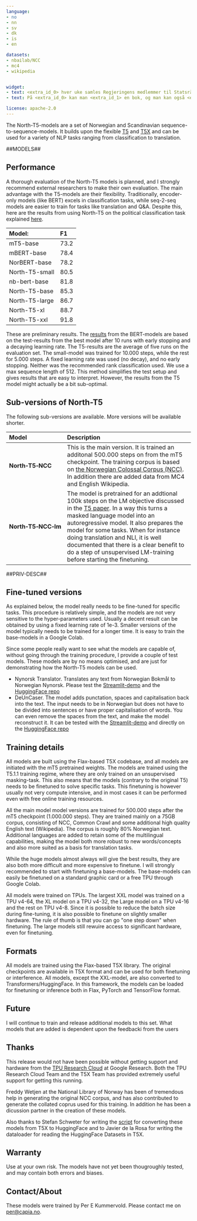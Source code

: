 ```yaml
---
language: 
- no
- nn
- sv
- dk
- is
- en

datasets:
- nbailab/NCC
- mc4
- wikipedia


widget:
- text: <extra_id_0> hver uke samles Regjeringens medlemmer til Statsråd på <extra_id_1>. Dette organet er øverste <extra_id_2> i Norge. For at møtet skal være <extra_id_3>, må over halvparten av regjeringens <extra_id_4> være til stede.
- text: På <extra_id_0> kan man <extra_id_1> en bok, og man kan også <extra_id_2> seg ned og lese den.

license: apache-2.0
---
```


The North-T5-models are a set of Norwegian and Scandinavian sequence-to-sequence-models. It builds upon the flexible [T5](https://github.com/google-research/text-to-text-transfer-transformer) and [T5X](https://github.com/google-research/t5x) and can be used for a variety of NLP tasks ranging from classification to translation.

##MODELS##

## Performance
A thorough evaluation of the North-T5 models is planned, and I strongly recommend external researchers to make their own evaluation. The main advantage with the T5-models are their flexibility. Traditionally, encoder-only models (like BERT) excels in classification tasks, while seq-2-seq models are easier to train for tasks like translation and Q&A. Despite this, here are the results from using North-T5 on the political classification task explained [here](https://arxiv.org/abs/2104.09617). 

|**Model:** | **F1** |
|:-----------|:------------|
|mT5-base|73.2 |
|mBERT-base|78.4 |
|NorBERT-base|78.2 |
|North-T5-small|80.5 |
|nb-bert-base|81.8 |
|North-T5-base|85.3 |
|North-T5-large|86.7 |
|North-T5-xl|88.7 |
|North-T5-xxl|91.8|

These are preliminary results. The [results](https://arxiv.org/abs/2104.09617) from the BERT-models are based on the test-results from the best model after 10 runs with early stopping and a decaying learning rate. The T5-results are the average of five runs on the evaluation set. The small-model was trained for 10.000 steps, while the rest for 5.000 steps. A fixed learning rate was used (no decay), and no early stopping. Neither was the recommended rank classification used. We use a max sequence length of 512. This method simplifies the test setup and gives results that are easy to interpret. However, the results from the T5 model might actually be a bit sub-optimal.  

## Sub-versions of North-T5
The following sub-versions are available. More versions will be available shorter.

|**Model** | **Description** |
|:-----------|:-------|
|**North&#8209;T5&#8209;NCC** |This is the main version. It is trained an additonal 500.000 steps on from the mT5 checkpoint. The training corpus is based on [the Norwegian Colossal Corpus (NCC)](https://huggingface.co/datasets/NbAiLab/NCC). In addition there are added data from MC4 and English Wikipedia.| 
|**North&#8209;T5&#8209;NCC&#8209;lm**|The model is pretrained for an addtional 100k steps on the LM objective discussed in the [T5 paper](https://arxiv.org/pdf/1910.10683.pdf). In a way this turns a masked language model into an autoregressive model. It also prepares the model for some tasks. When for instance  doing translation and NLI, it is well documented that there is a clear benefit to do a step of unsupervised LM-training before starting the finetuning.| 
##PRIV-DESC##

## Fine-tuned versions
As explained below, the model really needs to be fine-tuned for specific tasks. This procedure is relatively simple, and the models are not very sensitive to the hyper-parameters used. Usually a decent result can be obtained by using a fixed learning rate of 1e-3. Smaller versions of the model typically needs to be trained for a longer time. It is easy to train the base-models in a Google Colab.

Since some people really want to see what the models are capable of, without going through the training procedure, I provide a couple of test models. These models are by no means optimised, and are just for demonstrating how the North-T5 models can be used.

* Nynorsk Translator. Translates any text from Norwegian Bokmål to Norwegian Nynorsk. Please test the [Streamlit-demo](https://huggingface.co/spaces/north/Nynorsk) and the [HuggingFace repo](https://huggingface.co/north/demo-nynorsk-base)
* DeUnCaser. The model adds punctation, spaces and capitalisation back into the text. The input needs to be in Norwegian but does not have to be divided into sentences or have proper capitalisation of words. You can even remove the spaces from the text, and make the model reconstruct it. It can be tested with the [Streamlit-demo](https://huggingface.co/spaces/north/DeUnCaser) and directly on the [HuggingFace repo](https://huggingface.co/north/demo-deuncaser-base)


## Training details
All models are built using the Flax-based T5X codebase, and all models are initiated with the mT5 pretrained weights. The models are trained using the T5.1.1 training regime, where they are only trained on an unsupervised masking-task. This also means that the models (contrary to the original T5) needs to be finetuned to solve specific tasks. This finetuning is however usually not very compute intensive, and in most cases it can be performed even with free online training resources.

All the main model model versions are trained for 500.000 steps after the mT5 checkpoint (1.000.000 steps). They are trained mainly on a 75GB corpus, consisting of NCC, Common Crawl and some additional high quality English text (Wikipedia). The corpus is roughly 80% Norwegian text. Additional languages are added to retain some of the multilingual capabilities, making the model both more robust to new words/concepts and also more suited as a basis for translation tasks.

While the huge models almost always will give the best results, they are also both more difficult and more expensive to finetune. I will strongly recommended to start with finetuning a base-models. The base-models can easily be finetuned on a standard graphic card or a free TPU through Google Colab.  

All models were trained on TPUs. The largest XXL model was trained on a TPU v4-64, the XL model on a TPU v4-32, the Large model on a TPU v4-16 and the rest on TPU v4-8. Since it is possible to reduce the batch size during fine-tuning, it is also possible to finetune on slightly smaller hardware. The rule of thumb is that you can go "one step down" when finetuning. The large models still rewuire access to significant hardware, even for finetuning.

## Formats
All models are trained using the Flax-based T5X library. The original checkpoints are available in T5X format and can be used for both finetuning or interference. All models, except the XXL-model, are also converted to Transformers/HuggingFace. In this framework, the models can be loaded for finetuning or inference both in Flax, PyTorch and TensorFlow format.

## Future
I will continue to train and release additional models to this set. What models that are added is dependent upon the feedbacki from the users

## Thanks
This release would not have been possible without getting support and hardware from the [TPU Research Cloud](https://sites.research.google/trc/about/) at Google Research. Both the TPU Research Cloud Team and the T5X Team has provided extremely useful support for getting this running. 

Freddy Wetjen at the National Library of Norway has been of tremendous help in generating the original NCC corpus, and has also contributed to generate the collated coprus used for this training. In addition he has been a dicussion partner in the creation of these models. 

Also thanks to Stefan Schweter for writing the [script](https://github.com/huggingface/transformers/blob/main/src/transformers/models/t5/convert_t5x_checkpoint_to_flax.py)  for converting these models from T5X to HuggingFace and to Javier de la Rosa for writing the dataloader for reading the HuggingFace Datasets in T5X.

## Warranty
Use at your own risk. The models have not yet been thougroughly tested, and may contain both errors and biases.

## Contact/About
These models were trained by Per E Kummervold. Please contact me on per@capia.no.
